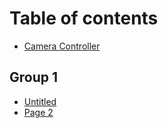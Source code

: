# Table of contents

* [Camera Controller](README.md)

## Group 1

* [Untitled](group-1/untitled.md)
* [Page 2](group-1/page-2.md)
